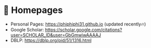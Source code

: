 # 📎 Homepages
- Personal Pages: https://phiphiphi31.github.io (updated recently🔥)
- Google Scholar: https://scholar.google.com/citations?user=SCHOLAR_ID&user=GbGmwiwAAAAJ
- DBLP: https://dblp.org/pid/51/1316.html
